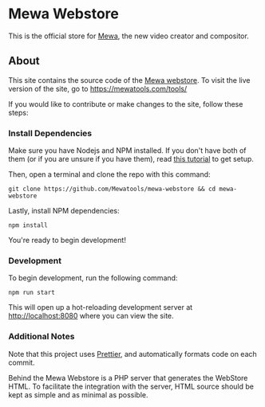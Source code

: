 # Mewa Webstore

This is the official store for [Mewa](https://www.mewatools.com/), the new video creator and compositor.

## About

This site contains the source code of the [Mewa webstore](). To visit the live version of the site, go to <https://mewatools.com/tools/> 

If you would like to contribute or make changes to the site, follow these steps:

### Install Dependencies

Make sure you have Nodejs and NPM installed. If you don't have both of them (or if you are unsure if you have them), read [this tutorial](https://docs.npmjs.com/downloading-and-installing-node-js-and-npm) to get setup.

Then, open a terminal and clone the repo with this command:

```
git clone https://github.com/Mewatools/mewa-webstore && cd mewa-webstore
```

Lastly, install NPM dependencies:

```
npm install
```

You're ready to begin development!

### Development

To begin development, run the following command:

```
npm run start
```

This will open up a hot-reloading development server at <http://localhost:8080> where you can view the site.

### Additional Notes

Note that this project uses [Prettier](https://www.prettier.io>), and automatically formats code on each commit.

Behind the Mewa Webstore is a PHP server that generates the WebStore HTML. To facilitate the integration with the server, HTML source should be kept as simple and as minimal as possible.

